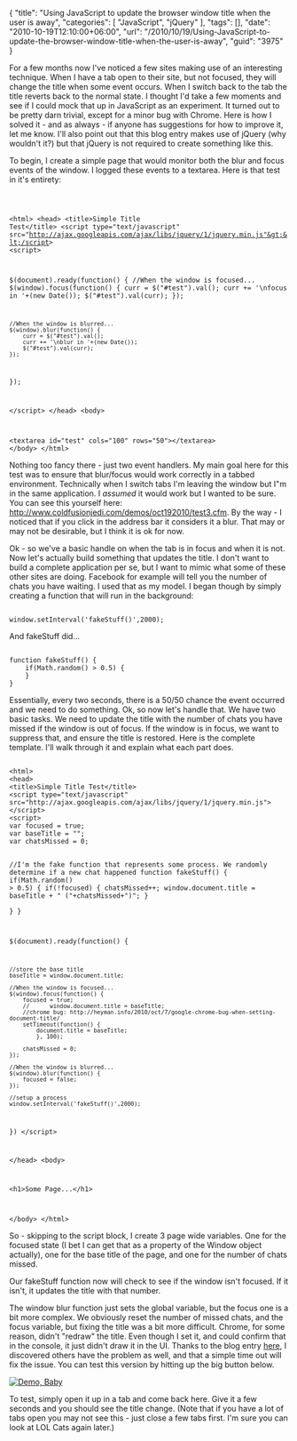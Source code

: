 {
	"title": "Using JavaScript to update the browser window title when the user is away",
	"categories": [
		"JavaScript",
		"jQuery"
	],
	"tags": [],
	"date": "2010-10-19T12:10:00+06:00",
	"url": "/2010/10/19/Using-JavaScript-to-update-the-browser-window-title-when-the-user-is-away",
	"guid": "3975"
}

For a few months now I've noticed a few sites making use of an interesting technique. When I have a tab open to their site, but not focused, they will change the title when some event occurs. When I switch back to the tab the title reverts back to the normal state. I thought I'd take a few moments and see if I could mock that up in JavaScript as an experiment. It turned out to be pretty darn trivial, except for a minor bug with Chrome. Here is how I solved it - and as always - if anyone has suggestions for how to improve it, let me know. I'll also point out that this blog entry makes use of jQuery (why wouldn't it?) but that jQuery is not required to create something like this.
<!--more-->
<p/>

To begin, I create a simple page that would monitor both the blur and focus events of the window. I logged these events to a textarea. Here is that test in it's entirety:

<p/>

<code>

&lt;html&gt;
&lt;head&gt;
&lt;title&gt;Simple Title Test&lt;/title&gt;
&lt;script type="text/javascript" src="http://ajax.googleapis.com/ajax/libs/jquery/1/jquery.min.js"&gt;&lt;/script&gt;
&lt;script&gt;

$(document).ready(function() {
	//When the window is focused...
	$(window).focus(function() {
		curr = $("#test").val();
		curr += '\nfocus in '+(new Date());
		$("#test").val(curr);
	});

	//When the window is blurred...
	$(window).blur(function() {
		curr = $("#test").val();
		curr += '\nblur in '+(new Date());
		$("#test").val(curr);
	});
	
});

&lt;/script&gt;
&lt;/head&gt;
&lt;body&gt;

&lt;textarea id="test" cols="100" rows="50"&gt;&lt;/textarea&gt;
&lt;/body&gt;
&lt;/html&gt;
</code>

<p/>

Nothing too fancy there - just two event handlers. My main goal here for this test was to ensure that blur/focus would work correctly in a tabbed environment. Technically when I switch tabs I'm leaving the window but I"m in the same application. I <i>assumed</i> it would work but I wanted to be sure. You can see this yourself here: <a href="http://www.raymondcamden.com/demos/oct192010/test3.cfm">http://www.coldfusionjedi.com/demos/oct192010/test3.cfm</a>. By the way - I noticed that if you click in the address bar it considers it a blur. That may or may not be desirable, but I think it is ok for now.

<p/>

Ok - so we've a basic handle on when the tab is in focus and when it is not. Now let's actually build something that updates the title. I don't want to build a complete application per se, but I want to mimic what some of these other sites are doing. Facebook for example will tell you the number of chats you have waiting. I used that as my model. I began though by simply creating a function that will run in the background:

<p/>

<code>
window.setInterval('fakeStuff()',2000);
</code>

<p/>

And fakeStuff did...

<p/>

<code>
function fakeStuff() {
	if(Math.random() &gt; 0.5) {
	}
}
</code>

<p/>

Essentially, every two seconds, there is a 50/50 chance the event occurred and we need to do something. Ok, so now let's handle that. We have two basic tasks. We need to update the title with the number of chats you have missed if the window is out of focus. If the window is in focus, we want to suppress that, and ensure the title is restored. Here is the complete template. I'll walk through it and explain what each part does.

<p/>

<code>
&lt;html&gt;
&lt;head&gt;
&lt;title&gt;Simple Title Test&lt;/title&gt;
&lt;script type="text/javascript" src="http://ajax.googleapis.com/ajax/libs/jquery/1/jquery.min.js"&gt;&lt;/script&gt;
&lt;script&gt;
var focused = true;
var baseTitle = "";
var chatsMissed = 0;

//I'm the fake function that represents some process. We randomly determine if a new chat happened
function fakeStuff() {
	if(Math.random() &gt; 0.5) {
		if(!focused) {
			chatsMissed++;
			window.document.title = baseTitle + " ("+chatsMissed+")";
		}		
	}
}

$(document).ready(function() {

	//store the base title
	baseTitle = window.document.title;
	
	//When the window is focused...
	$(window).focus(function() {
		focused = true;
		//		window.document.title = baseTitle;
		//chrome bug: http://heyman.info/2010/oct/7/google-chrome-bug-when-setting-document-title/
		setTimeout(function() {
			document.title = baseTitle;
			}, 100);
			
		chatsMissed = 0;
	});

	//When the window is blurred...
	$(window).blur(function() {
		focused = false;
	});

	//setup a process
	window.setInterval('fakeStuff()',2000);
})
&lt;/script&gt;

&lt;/head&gt;
&lt;body&gt;

&lt;h1&gt;Some Page...&lt;/h1&gt;

&lt;/body&gt;
&lt;/html&gt;
</code>

<p/>

So - skipping to the script block, I create 3 page wide variables. One for the focused state (I bet I can get that as a property of the Window object actually), one for the base title of the page, and one for the number of chats missed.

<p/>

Our fakeStuff function now will check to see if the window isn't focused. If it isn't, it updates the title with that number. 

<p/>

The window blur function just sets the global variable, but the focus one is a bit more complex. We obviously reset the number of missed chats, and the focus variable, but fixing the title was a bit more difficult. Chrome, for some reason, didn't "redraw" the title. Even though I set it, and could confirm that in the console, it just didn't draw it in the UI. Thanks to the blog entry <a href="http://heyman.info/2010/oct/7/google-chrome-bug-when-setting-document-title/">here</a>, I discovered others have the problem as well, and that a simple time out will fix the issue. You can test this version by hitting up the big button below.

<p/>

<a href="http://www.coldfusionjedi.com/demos/oct192010/test1.cfm"><img src="http://static.raymondcamden.com/images/cfjedi/icon_128.png" title="Demo, Baby" border="0"></a>

<p/>

To test, simply open it up in a tab and come back here. Give it a few seconds and you should see the title change. (Note that if you have a lot of tabs open you may not see this - just close a few tabs first. I'm sure you can look at LOL Cats again later.)